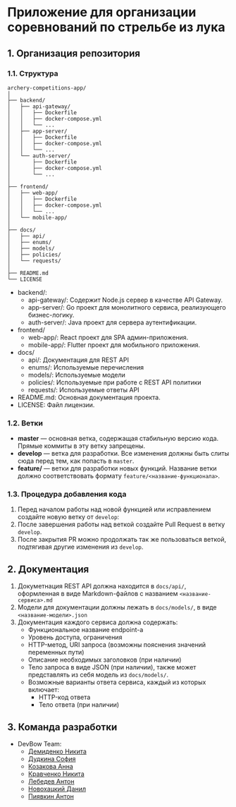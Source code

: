 # Приложение для организации соревнований по стрельбе из лука

## 1. Организация репозитория

### 1.1. Структура

```
archery-competitions-app/
│
├── backend/
│   ├── api-gateway/
│   │   ├── Dockerfile
│   │   ├── docker-compose.yml
│   │   └── ...
│   ├── app-server/
│   │   ├── Dockerfile
│   │   ├── docker-compose.yml
│   │   └── ...
│   └── auth-server/
│       ├── Dockerfile
│       ├── docker-compose.yml
│       └── ...
│
├── frontend/
│   ├── web-app/
│   │   ├── Dockerfile
│   │   ├── docker-compose.yml
│   │   └── ...
│   └── mobile-app/
│
├── docs/
│   ├── api/
│   ├── enums/
│   ├── models/
│   ├── policies/
│   └── requests/
│
├── README.md
└── LICENSE
```

- backend/:
  - api-gateway/: Содержит Node.js сервер в качестве API Gateway.
  - app-server/: Go проект для монолитного сервиса, реализующего бизнес-логику.
  - auth-server/: Java проект для сервера аутентификации.
- frontend/
  - web-app/: React проект для SPA админ-приложения.
  - mobile-app/: Flutter проект для мобильного приложения.
- docs/
  - api/: Документация для REST API
  - enums/: Используемые перечисления
  - models/: Используемые модели
  - policies/: Используемые при работе с REST API политики
  - requests/: Используемые ответы API
- README.md: Основная документация проекта.
- LICENSE: Файл лицензии.

### 1.2. Ветки

- **master** — основная ветка, содержащая стабильную версию кода. Прямые коммиты в эту ветку запрещены.
- **develop** — ветка для разработки. Все изменения должны быть слиты сюда перед тем, как попасть в `master`.
- **feature/** — ветки для разработки новых функций. Название ветки должно соответствовать формату `feature/<название-функционала>`.

### 1.3. Процедура добавления кода

1. Перед началом работы над новой функцией или исправлением создайте новую ветку от `develop`:
2. После завершения работы над веткой создайте Pull Request в ветку `develop`.
3. После закрытия PR можно продолжать так же пользоваться веткой, подтягивая другие изменения из `develop`.

## 2. Документация

1. Докуметнация REST API должна находится в `docs/api/`, оформленная в виде Markdown-файлов с названием `<название-сервиса>.md`
2. Модели для документации должны лежать в `docs/models/`, в виде `<название-модели>.json`
3. Документация каждого сервиса должна содержать:
   - Функциональное название endpoint-а
   - Уровень доступа, ограничения
   - HTTP-метод, URI запроса (возможны пояснения значений переменных пути)
   - Описание необходимых заголовков (при наличии)
   - Тело запроса в виде JSON (при наличии), также может представлять из себя модель из `docs/models/`.
   - Возможные варианты ответа сервиса, каждый из которых включает:
     - HTTP-код ответа
     - Тело ответа (при наличии)

## 3. Команда разработки

- DevBow Team:
  - [Демиденко Никита](https://github.com/TheOneFoxAgo)
  - [Дудкина София](https://github.com/sssidkn)
  - [Козакова Анна](https://github.com/nutochk)
  - [Кравченко Никита](https://github.com/Glaz0k)
  - [Лебедев Антон](https://github.com/IastWish)
  - [Новохацкий Данил](https://github.com/katagiriwhy)
  - [Пиявкин Антон](https://github.com/Piyavva)
